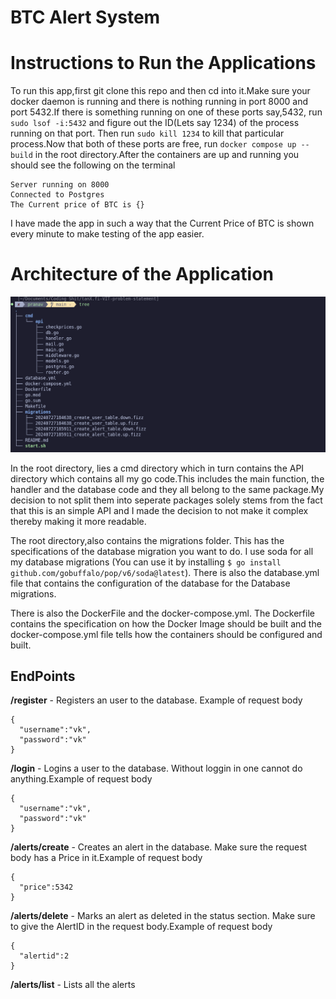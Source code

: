 # BTC Alert System

# Instructions to Run the Applications

To run this app,first git clone this repo and then cd into it.Make sure your docker daemon is running and there is nothing running in port 8000 and port 5432.If there is something running on one of these ports say,5432, run `sudo lsof -i:5432` and figure out the ID(Lets say 1234) of the process running on that port. Then run `sudo kill 1234` to kill that particular process.Now that both of these ports are free, run `docker compose up --build` in the root directory.After the containers are up and running you should see the following on the terminal 

```
Server running on 8000
Connected to Postgres
The Current price of BTC is {}
```

I have made the app in such a way that the Current Price of BTC is shown every minute to make testing of the app easier.

# Architecture of the Application

![architecture.text](image.png)

In the root directory, lies a cmd directory which in turn contains the API directory which contains all my go code.This includes the main function, the handler and the database code and they all belong to the same package.My decision to not split them into seperate packages solely stems from the fact that this is an simple API and I made the decision to not make it complex thereby making it more readable.

The root directory,also contains the migrations folder. This has the specifications of the database migration you want to do. I use soda for all my database migrations (You can use it by installing `$ go install github.com/gobuffalo/pop/v6/soda@latest`). There is also the database.yml file that contains the configuration of the database for the Database migrations.

There is also the DockerFile and the docker-compose.yml. The Dockerfile contains the specification on how the Docker Image should be built and the docker-compose.yml file tells how the containers should be configured and built.

## EndPoints

**/register** - Registers an user to the database. Example of request body 
```
{
  "username":"vk",
  "password":"vk"
}
```

**/login** - Logins a user to the database. Without loggin in one cannot do anything.Example of request body 
```
{
  "username":"vk",
  "password":"vk"
}
```

**/alerts/create** - Creates an alert in the database. Make sure the request body has a Price in it.Example of request body 
```
{
  "price":5342
}
```

**/alerts/delete** - Marks an alert as deleted in the status section. Make sure to give the AlertID in the request body.Example of request body 
```
{
  "alertid":2
}
```
**/alerts/list** - Lists all the alerts


